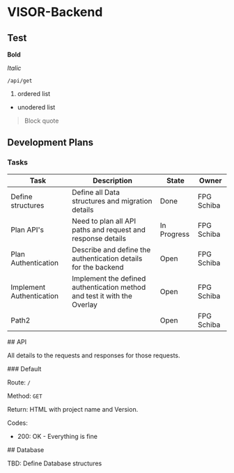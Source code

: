 # VISOR-Backend

## Test
**Bold**

*Italic*

`/api/get`

1. ordered list

+ unodered list


> Block quote

## Development Plans

### Tasks
| Task | Description | State | Owner |
|------|-------------|-------|-------|
| Define structures | Define all Data structures and migration details | Done | FPG Schiba |
| Plan API's | Need to plan all API paths and request and response details | In Progress | FPG Schiba |
| Plan Authentication | Describe and define the authentication details for the backend | Open | FPG Schiba |
| Implement Authentication | Implement the defined authentication method and test it with the Overlay | Open | FPG Schiba |
| Path2 |  | Open | FPG Schiba |


## API

All details to the requests and responses for those requests.

### Default

Route: `/`

Method: `GET`

Return: HTML with project name and Version.

Codes:
+ 200: OK - Everything is fine

## Database

TBD: Define Database structures
